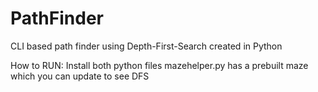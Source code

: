 # PathFinder
CLI based path finder using Depth-First-Search created in Python

How to RUN:
Install both python files
mazehelper.py has a prebuilt maze which you can update to see DFS



